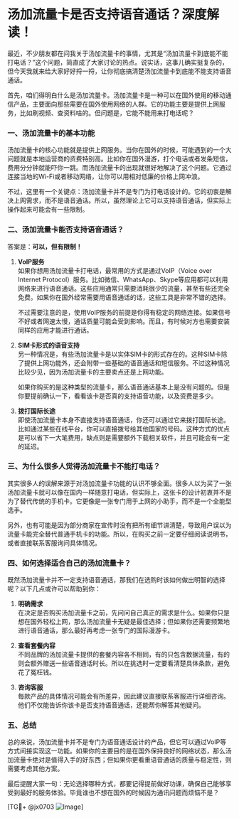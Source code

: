 # 汤加流量卡是否支持语音通话？深度解读！

最近，不少朋友都在问我关于汤加流量卡的事情，尤其是“汤加流量卡到底能不能打电话？”这个问题，简直成了大家讨论的热点。说实话，这事儿确实挺复杂的，但今天我就来给大家好好捋一捋，让你彻底搞清楚汤加流量卡到底能不能支持语音通话。

首先，咱们得明白什么是汤加流量卡。汤加流量卡是一种可以在国外使用的移动通信产品，主要面向那些需要在国外使用网络的人群。它的功能主要是提供上网服务，比如刷视频、查资料啥的。但问题是，它能不能用来打电话呢？

### 一、汤加流量卡的基本功能

汤加流量卡的核心功能就是提供上网服务。当你在国外的时候，可能遇到的一个大问题就是本地运营商的资费特别高。比如你在国外漫游，打个电话或者发条短信，费用分分钟就能吓你一跳。而汤加流量卡的出现就很好地解决了这个问题。它通过连接当地的Wi-Fi或者移动网络，让你可以用相对低廉的价格上网冲浪。

不过，这里有一个关键点：汤加流量卡并不是专门为打电话设计的。它的初衷是解决上网需求，而不是语音通话。所以，虽然理论上它可以支持语音通话，但实际上操作起来可能会有一些限制。

### 二、汤加流量卡能否支持语音通话？

答案是：**可以，但有限制！**

1. **VoIP服务**  
   如果你想用汤加流量卡打电话，最常用的方式是通过VoIP（Voice over Internet Protocol）服务。比如微信、WhatsApp、Skype等应用都可以利用网络来进行语音通话。这些应用通常只需要消耗很少的流量，甚至有些还完全免费。如果你在国外经常需要用语音通话的话，这些工具是非常不错的选择。

   不过需要注意的是，使用VoIP服务的前提是你得有稳定的网络连接。如果信号不好或者网速太慢，通话质量可能会受到影响。而且，有时候对方也需要安装同样的应用才能进行通话。

2. **SIM卡形式的语音支持**  
   另一种情况是，有些汤加流量卡是以实体SIM卡的形式存在的。这种SIM卡除了提供上网功能外，还会附带一些基础的语音通话和短信服务。不过这种情况比较少见，因为汤加流量卡的主要卖点还是上网功能。

   如果你购买的是这种类型的流量卡，那么语音通话基本上是没有问题的。但是你要提前确认一下，看看该卡是否真的支持语音功能，以及资费是多少。

3. **拨打国际长途**  
   即使汤加流量卡本身不直接支持语音通话，你还可以通过它来拨打国际长途。比如通过某些在线平台，你可以直接拨号给其他国家的号码。这种方式的优点是可以省下一大笔费用，缺点则是需要额外下载相关软件，并且可能会有一定的延迟。

### 三、为什么很多人觉得汤加流量卡不能打电话？

其实很多人的误解来源于对汤加流量卡功能的认识不够全面。很多人以为买了一张汤加流量卡就可以像在国内一样随意打电话，但实际上，这张卡的设计初衷并不是为了替代传统的手机卡。它更像是一张专门用于上网的小助手，而不是一个全能型选手。

另外，也有可能是因为部分商家在宣传时没有把所有细节讲清楚，导致用户误以为流量卡能完全替代普通手机卡的功能。所以，在购买之前一定要仔细阅读说明书，或者直接联系客服询问具体情况。

### 四、如何选择适合自己的汤加流量卡？

既然汤加流量卡并不一定支持语音通话，那我们在选购时该如何做出明智的选择呢？以下几点或许可以帮助到你：

1. **明确需求**  
   在决定是否购买汤加流量卡之前，先问问自己真正的需求是什么。如果你只是想在国外轻松上网，那么汤加流量卡无疑是最佳选择；但如果你还需要频繁地进行语音通话，那么最好再考虑一张专门的国际漫游卡。

2. **查看套餐内容**  
   不同品牌的汤加流量卡提供的套餐内容各不相同，有的只包含数据流量，有的则会额外赠送一些语音通话时长。所以在挑选时一定要看清楚具体条款，避免花了冤枉钱。

3. **咨询客服**  
   每款产品的具体情况可能会有所差异，因此建议直接联系客服进行详细咨询。他们不仅能告诉你该卡是否支持语音通话，还能帮你解答其他疑问。

### 五、总结

总的来说，汤加流量卡并不是专门为语音通话设计的产品，但它可以通过VoIP等方式间接实现这一功能。如果你的主要目的是在国外保持良好的网络状态，那么汤加流量卡绝对是值得入手的好东西；但如果你更看重语音通话的质量与稳定性，则需要考虑其他方案。

最后提醒大家一句：无论选择哪种方式，都要记得提前做好功课，确保自己能够享受到最好的服务体验。毕竟谁也不想在国外的时候因为通讯问题而烦恼不是？

[TG💪+ @jx0703 ![Image](https://github.com/user-attachments/assets/dbca1d08-cadb-493c-b0ec-ad6f7a83f270)]